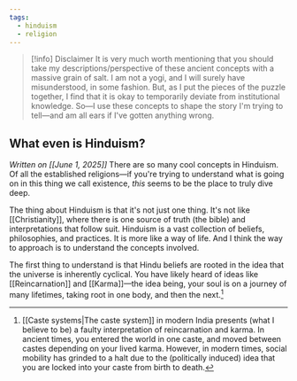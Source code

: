 ```yaml
---
tags:
  - hinduism
  - religion
---
```

> [!info] Disclaimer
> It is very much worth mentioning that you should take my descriptions/perspective of these ancient concepts with a massive grain of salt. I am not a yogi, and I will surely have misunderstood, in some fashion. But, as I put the pieces of the puzzle together, I find that it is okay to temporarily deviate from institutional knowledge. So—I use these concepts to shape the story I'm trying to tell—and am all ears if I've gotten anything wrong.

## What even is Hinduism?
*Written on [[June 1, 2025]]*
There are so many cool concepts in Hinduism. Of all the established religions—if you're trying to understand what is going on in this thing we call existence, *this* seems to be the place to truly dive deep.

The thing about Hinduism is that it's not just one thing. It's not like [[Christianity]], where there is one source of truth (the bible) and interpretations that follow suit. Hinduism is a vast collection of beliefs, philosophies, and practices. It is more like a way of life. And I think the way to approach is to understand the concepts involved.

The first thing to understand is that Hindu beliefs are rooted in the idea that the universe is inherently cyclical. You have likely heard of ideas like [[Reincarnation]] and [[Karma]]—the idea being, your soul is on a journey of many lifetimes, taking root in one body, and then the next.[^1] 




[^1]: [[Caste systems|The caste system]] in modern India presents (what I believe to be) a faulty interpretation of reincarnation and karma. In ancient times, you entered the world in one caste, and moved between castes depending on your lived karma. However, in modern times, social mobility has grinded to a halt due to the (politically induced) idea that you are locked into your caste from birth to death.